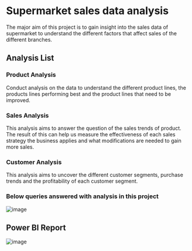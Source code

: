 # Supermarket sales data analysis

The major aim of this project is to gain insight into the sales data of supermarket to understand the different factors that affect sales of the different branches.

## Analysis List
### Product Analysis

Conduct analysis on the data to understand the different product lines, the products lines performing best and the product lines that need to be improved.

### Sales Analysis

This analysis aims to answer the question of the sales trends of product. The result of this can help us measure the effectiveness of each sales strategy the business applies and what modifications are needed to gain more sales.

### Customer Analysis

This analysis aims to uncover the different customer segments, purchase trends and the profitability of each customer segment.

### Below queries answered with analysis in this project
![image](https://github.com/user-attachments/assets/c529f235-6deb-4e0e-adbc-a5c47ba4fd24)

## Power BI Report
![image](https://github.com/user-attachments/assets/51a48316-350f-4429-ab43-aded321224f1)

